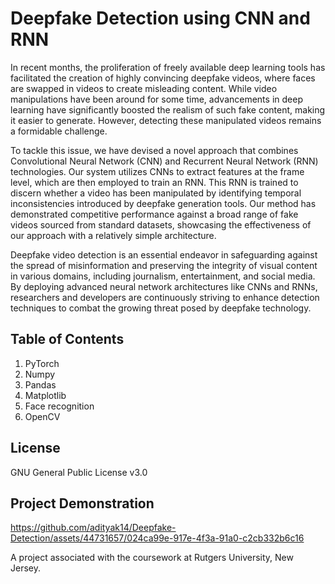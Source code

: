 # Deepfake Detection using CNN and RNN

In recent months, the proliferation of freely available deep learning tools has facilitated the creation of highly convincing deepfake videos, where faces are swapped in videos to create misleading content. While video manipulations have been around for some time, advancements in deep learning have significantly boosted the realism of such fake content, making it easier to generate. However, detecting these manipulated videos remains a formidable challenge.

To tackle this issue, we have devised a novel approach that combines Convolutional Neural Network (CNN) and Recurrent Neural Network (RNN) technologies. Our system utilizes CNNs to extract features at the frame level, which are then employed to train an RNN. This RNN is trained to discern whether a video has been manipulated by identifying temporal inconsistencies introduced by deepfake generation tools. Our method has demonstrated competitive performance against a broad range of fake videos sourced from standard datasets, showcasing the effectiveness of our approach with a relatively simple architecture.

Deepfake video detection is an essential endeavor in safeguarding against the spread of misinformation and preserving the integrity of visual content in various domains, including journalism, entertainment, and social media. By deploying advanced neural network architectures like CNNs and RNNs, researchers and developers are continuously striving to enhance detection techniques to combat the growing threat posed by deepfake technology.

## Table of Contents

1. PyTorch
2. Numpy
3. Pandas
4. Matplotlib
5. Face recognition
6. OpenCV

## License

GNU General Public License v3.0

## Project Demonstration 
https://github.com/adityak14/Deepfake-Detection/assets/44731657/024ca99e-917e-4f3a-91a0-c2cb332b6c16



A project associated with the coursework at Rutgers University, New Jersey.
